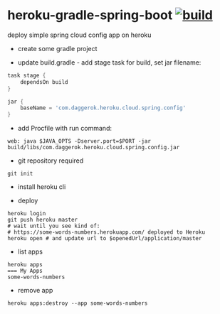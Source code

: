 heroku-gradle-spring-boot [![build](https://api.travis-ci.org/daggerok/heroku-gradle-spring-boot.svg?branch=master)](https://travis-ci.org/daggerok/heroku-gradle-spring-boot) 
=========================

deploy simple spring cloud config app on heroku

- create some gradle project

- update build.gradle - add stage task for build, set jar filename:

```groovy
task stage {
	dependsOn build
}

jar {
	baseName = 'com.daggerok.heroku.cloud.spring.config'
}
```

- add Procfile with run command:

```shell
web: java $JAVA_OPTS -Dserver.port=$PORT -jar build/libs/com.daggerok.heroku.cloud.spring.config.jar
```

- git repository required

```shell
git init
```

- install heroku cli

- deploy

```shell
heroku login
git push heroku master
# wait until you see kind of:
# https://some-words-numbers.herokuapp.com/ deployed to Heroku
heroku open # and update url to $openedUrl/application/master
```

- list apps

```shell
heroku apps
=== My Apps
some-words-numbers
```

- remove app

```shell
heroku apps:destroy --app some-words-numbers
```
